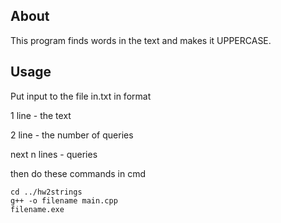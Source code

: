## About
This program finds words in the text and makes it UPPERCASE.

## Usage
Put input to the file in.txt in format

1 line - the text 

2 line - the number of queries

next n lines - queries

then do these commands in cmd 
```shell script
cd ../hw2strings
g++ -o filename main.cpp
filename.exe
```
